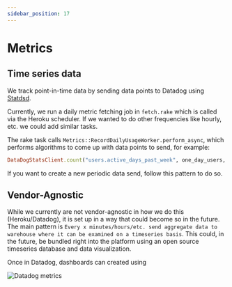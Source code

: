 ```yaml
---
sidebar_position: 17
---
```


# Metrics

## Time series data

We track point-in-time data by sending data points to Datadog using
[Statdsd](https://github.com/DataDog/dogstatsd-ruby).

Currently, we run a daily metric fetching job in `fetch.rake` which is called
via the Heroku scheduler. If we wanted to do other frequencies like hourly, etc.
we could add similar tasks.

The rake task calls `Metrics::RecordDailyUsageWorker.perform_async`, which
performs algorithms to come up with data points to send, for example:

```ruby
DataDogStatsClient.count("users.active_days_past_week", one_day_users, tags: { resource: "users", group: "new_users, day_count: 1 })
```

If you want to create a new periodic data send, follow this pattern to do so.

## Vendor-Agnostic

While we currently are not vendor-agnostic in how we do this (Heroku/Datadog),
it is set up in a way that could become so in the future. The main pattern is
`Every x minutes/hours/etc. send aggregate data to warehouse where it can be examined on a timeseries basis`.
This could, in the future, be bundled right into the platform using an open
source timeseries database and data visualization.

Once in Datadog, dashboards can created using

![Datadog metrics](/img/docs/backend/metrics-datadog.png)
